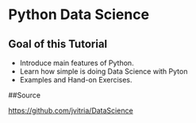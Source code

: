 # Python Data Science

## Goal of this Tutorial

+ Introduce main features of Python.
+ Learn how simple is doing Data Science with Pyton
+ Examples and Hand-on Exercises.

##Source

https://github.com/jvitria/DataScience
